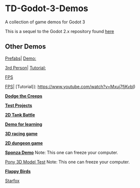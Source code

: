 # TD-Godot-3-Demos
A collection of game demos for Godot 3

This is a sequel to the Godot 2.x repository found [here](https://github.com/TutorialDoctor/TD-Godot-Games)

## Other Demos

[Prefabs](https://github.com/yaelatletl/RAD-for-Godot/tree/dev)|
[Demo:](https://www.youtube.com/watch?v=zlBpxQw3WfM&t=29s)

[3rd Person](https://www.patreon.com/file?h=17198150&i=1912846)|
[Tutorial:](https://www.youtube.com/watch?v=-CudxS6EeNA&list=PLboXykqtm8dwsSwt9Mc67clLIlvyL1ySW&index=4)

[FPS](https://github.com/TwistedTwigleg/Godot_FPS_Tutorial/tree/part_3)

[FPS](https://github.com/turtletooth/GodotFirstPersonController)|
[Tutorial[(: https://www.youtube.com/watch?v=Mxuj7fjKvbI)

[**Dodge the Creeps**](https://github.com/kidscancode/Godot3_dodge)

[**Test Projects**](https://github.com/BastiaanOlij/godot3_test_projects)

[**2D Tank Battle**](https://github.com/kidscancode/Godot3_tanks)

[**Demo for learning**](https://github.com/gattila/gamedemo)

[**3D racing game**](https://github.com/Zireael07/FreeRoamRoguelikeRacerPrototype)

[**2D dungeon game**](https://github.com/oxben/Dungeon)

[**Sponza Demo**](https://github.com/Calinou/godot-sponza)
Note: This one can freeze your computer.

[Pony 3D Model Test](https://github.com/Calinou/godot-mlp-models)
Note: This one can freeze your computer.

[**Flappy Birds**](~~https://github.com/microlabig/FlappyBirds_godot3_0~~)

[Starfox](https://github.com/DevMagicLord/Godot3)

